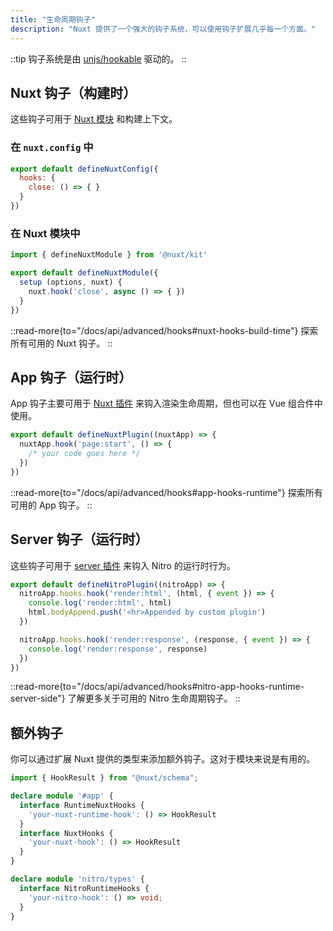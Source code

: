 ```yaml
---
title: "生命周期钩子"
description: "Nuxt 提供了一个强大的钩子系统，可以使用钩子扩展几乎每一个方面。"
---
```


::tip
钩子系统是由 [unjs/hookable](https://github.com/unjs/hookable) 驱动的。
::

## Nuxt 钩子（构建时）

这些钩子可用于 [Nuxt 模块](/docs/guide/going-further/modules) 和构建上下文。

### 在 `nuxt.config` 中

```js [nuxt.config]
export default defineNuxtConfig({
  hooks: {
    close: () => { }
  }
})
```

### 在 Nuxt 模块中

```js
import { defineNuxtModule } from '@nuxt/kit'

export default defineNuxtModule({
  setup (options, nuxt) {
    nuxt.hook('close', async () => { })
  }
})
```

::read-more{to="/docs/api/advanced/hooks#nuxt-hooks-build-time"}
探索所有可用的 Nuxt 钩子。
::

## App 钩子（运行时）

App 钩子主要可用于 [Nuxt 插件](/docs/guide/directory-structure/plugins) 来钩入渲染生命周期，但也可以在 Vue 组合件中使用。

```js [plugins/test.ts]
export default defineNuxtPlugin((nuxtApp) => {
  nuxtApp.hook('page:start', () => {
    /* your code goes here */
  })
})
```

::read-more{to="/docs/api/advanced/hooks#app-hooks-runtime"}
探索所有可用的 App 钩子。
::

## Server 钩子（运行时）

这些钩子可用于 [server 插件](/docs/guide/directory-structure/server#server-plugins) 来钩入 Nitro 的运行时行为。

```js [~/server/plugins/test.ts]
export default defineNitroPlugin((nitroApp) => {
  nitroApp.hooks.hook('render:html', (html, { event }) => {
    console.log('render:html', html)
    html.bodyAppend.push('<hr>Appended by custom plugin')
  })

  nitroApp.hooks.hook('render:response', (response, { event }) => {
    console.log('render:response', response)
  })
})
```

::read-more{to="/docs/api/advanced/hooks#nitro-app-hooks-runtime-server-side"}
了解更多关于可用的 Nitro 生命周期钩子。
::

## 额外钩子

你可以通过扩展 Nuxt 提供的类型来添加额外钩子。这对于模块来说是有用的。

```ts
import { HookResult } from "@nuxt/schema";

declare module '#app' {
  interface RuntimeNuxtHooks {
    'your-nuxt-runtime-hook': () => HookResult
  }
  interface NuxtHooks {
    'your-nuxt-hook': () => HookResult
  }
}

declare module 'nitro/types' {
  interface NitroRuntimeHooks {
    'your-nitro-hook': () => void;
  }
}
```
